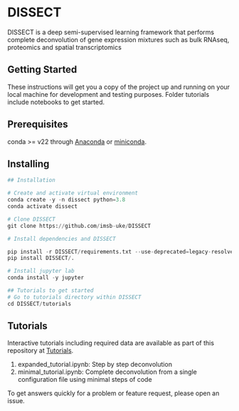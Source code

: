 # DISSECT

DISSECT is a deep semi-supervised learning framework that performs complete deconvolution of gene expression mixtures such as bulk RNAseq, proteomics and spatial transcriptomics

## Getting Started

These instructions will get you a copy of the project up and running on your local machine for development and testing purposes. Folder tutorials include notebooks to get started.

## Prerequisites

conda >= v22 through [Anaconda](https://docs.anaconda.com/free/anaconda/install/index.html) or [miniconda](https://docs.conda.io/projects/miniconda/en/latest/miniconda-install.html).


## Installing
```python
## Installation

# Create and activate virtual environment
conda create -y -n dissect python=3.8
conda activate dissect

# Clone DISSECT
git clone https://github.com/imsb-uke/DISSECT

# Install dependencies and DISSECT

pip install -r DISSECT/requirements.txt --use-deprecated=legacy-resolver
pip install DISSECT/.

# Install jupyter lab
conda install -y jupyter

## Tutorials to get started
# Go to tutorials directory within DISSECT
cd DISSECT/tutorials

```

## Tutorials
Interactive tutorials including required data are available as part of this repository at [Tutorials](https://github.com/imsb-uke/DISSECT/tree/main/tutorials).
1. expanded_tutorial.ipynb: Step by step deconvolution
2. minimal_tutorial.ipynb: Complete deconvolution from a single configuration file using minimal steps of code

To get answers quickly for a problem or feature request, please open an issue.

